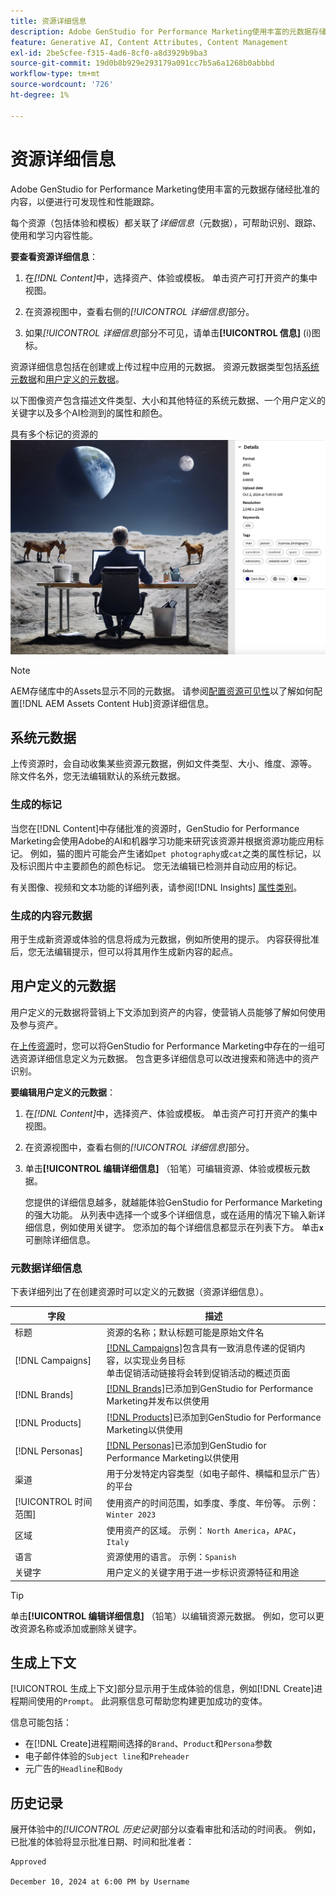 ```yaml
---
title: 资源详细信息
description: Adobe GenStudio for Performance Marketing使用丰富的元数据存储经批准的内容，以便进行可搜索性和性能跟踪。
feature: Generative AI, Content Attributes, Content Management
exl-id: 2be5cfee-f315-4ad6-8cf0-a8d3929b9ba3
source-git-commit: 19d0b8b929e293179a091cc7b5a6a1268b0abbbd
workflow-type: tm+mt
source-wordcount: '726'
ht-degree: 1%

---
```


# 资源详细信息

Adobe GenStudio for Performance Marketing使用丰富的元数据存储经批准的内容，以便进行可发现性和性能跟踪。

每个资源（包括体验和模板）都关联了&#x200B;_详细信息_（元数据），可帮助识别、跟踪、使用和学习内容性能。

**要查看资源详细信息**：

1. 在&#x200B;_[!DNL Content]_&#x200B;中，选择资产、体验或模板。 单击资产可打开资产的集中视图。

1. 在资源视图中，查看右侧的&#x200B;_[!UICONTROL 详细信息]_&#x200B;部分。

1. 如果&#x200B;_[!UICONTROL 详细信息]_&#x200B;部分不可见，请单击&#x200B;**[!UICONTROL 信息]** (i)图标。

资源详细信息包括在创建或上传过程中应用的元数据。 资源元数据类型包括[系统元数据](#system-metadata)和[用户定义的元数据](#user-defined-metadata)。

以下图像资产包含描述文件类型、大小和其他特征的系统元数据、一个用户定义的关键字以及多个AI检测到的属性和颜色。

具有多个标记的资源的![详细信息](/help/assets/content-asset-details.png)

>[!NOTE]
>
>AEM存储库中的Assets显示不同的元数据。 请参阅[配置资源可见性](connect-aem-repo.md#step-4-configure-asset-visibility)以了解如何配置[!DNL AEM Assets Content Hub]资源详细信息。

## 系统元数据

上传资源时，会自动收集某些资源元数据，例如文件类型、大小、维度、源等。 除文件名外，您无法编辑默认的系统元数据。

### 生成的标记

当您在[!DNL Content]中存储批准的资源时，GenStudio for Performance Marketing会使用Adobe的AI和机器学习功能来研究该资源并根据资源功能应用标记。 例如，猫的图片可能会产生诸如`pet photography`或`cat`之类的属性标记，以及标识图片中主要颜色的颜色标记。 您无法编辑已检测并自动应用的标记。

有关图像、视频和文本功能的详细列表，请参阅[!DNL Insights] [属性类别](/help/user-guide/insights/attributes.md#categories)。

### 生成的内容元数据

用于生成新资源或体验的信息将成为元数据，例如所使用的提示。 内容获得批准后，您无法编辑提示，但可以将其用作生成新内容的起点。

## 用户定义的元数据

用户定义的元数据将营销上下文添加到资产的内容，使营销人员能够了解如何使用及参与资产。

在[上传资源](/help/user-guide/content/manage-assets.md#add-assets)时，您可以将GenStudio for Performance Marketing中存在的一组可选资源详细信息定义为元数据。 包含更多详细信息可以改进搜索和筛选中的资产识别。

**要编辑用户定义的元数据**：

1. 在&#x200B;_[!DNL Content]_&#x200B;中，选择资产、体验或模板。 单击资产可打开资产的集中视图。

1. 在资源视图中，查看右侧的&#x200B;_[!UICONTROL 详细信息]_&#x200B;部分。

1. 单击&#x200B;**[!UICONTROL 编辑详细信息]** （铅笔）可编辑资源、体验或模板元数据。

   您提供的详细信息越多，就越能体验GenStudio for Performance Marketing的强大功能。 从列表中选择一个或多个详细信息，或在适用的情况下输入新详细信息，例如使用关键字。 您添加的每个详细信息都显示在列表下方。 单击&#x200B;**`x`**&#x200B;可删除详细信息。

### 元数据详细信息

下表详细列出了在创建资源时可以定义的元数据（资源详细信息）。

| 字段 | 描述 |
| -------------- | ----------- |
| 标题 | 资源的名称；默认标题可能是原始文件名 |
| [!DNL Campaigns] | [[!DNL Campaigns]](/help/user-guide/campaigns/overview.md)包含具有一致消息传递的促销内容，以实现业务目标<br>单击促销活动链接将会转到促销活动的概述页面 |
| [!DNL Brands] | [[!DNL Brands]](/help/user-guide/guidelines/brands.md)已添加到GenStudio for Performance Marketing并发布以供使用 |
| [!DNL Products] | [[!DNL Products]](/help/user-guide/guidelines/products.md)已添加到GenStudio for Performance Marketing以供使用 |
| [!DNL Personas] | [[!DNL Personas]](/help/user-guide/guidelines/personas.md)已添加到GenStudio for Performance Marketing以供使用 |
| 渠道 | 用于分发特定内容类型（如电子邮件、横幅和显示广告）的平台 |
| [!UICONTROL 时间范围] | 使用资产的时间范围，如季度、季度、年份等。 示例：`Winter 2023` |
| 区域 | 使用资产的区域。 示例： `North America`，`APAC`，`Italy` |
| 语言 | 资源使用的语言。 示例：`Spanish` |
| 关键字 | 用户定义的关键字用于进一步标识资源特征和用途 |

>[!TIP]
>
>单击&#x200B;**[!UICONTROL 编辑详细信息]** （铅笔）以编辑资源元数据。 例如，您可以更改资源名称或添加或删除关键字。

## 生成上下文

[!UICONTROL 生成上下文]部分显示用于生成体验的信息，例如[!DNL Create]进程期间使用的`Prompt`。 此洞察信息可帮助您构建更加成功的变体。

信息可能包括：

- 在[!DNL Create]进程期间选择的`Brand`、`Product`和`Persona`参数
- 电子邮件体验的`Subject line`和`Preheader`
- 元广告的`Headline`和`Body`

## 历史记录

展开体验中的&#x200B;_[!UICONTROL 历史记录]_&#x200B;部分以查看审批和活动的时间表。 例如，已批准的体验将显示批准日期、时间和批准者：

```
Approved

December 10, 2024 at 6:00 PM by Username
```
